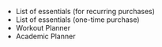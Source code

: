 - List of essentials (for recurring purchases)
- List of essentials (one-time purchase)
- Workout Planner
- Academic Planner